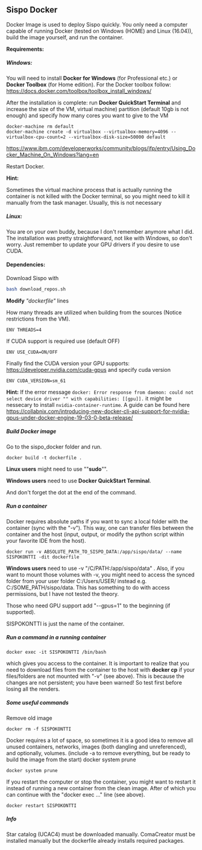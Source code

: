 ## Sispo Docker

Docker Image is used to deploy Sispo quickly. You only need a computer capable of running Docker (tested on Windows (HOME) and Linux (16.04)), build the image yourself, and run the container.

**Requirements:**

##### Windows:

You will need to install **Docker for Windows** (for Professional etc.) or **Docker Toolbox** (for Home edition). For the Docker toolbox follow: https://docs.docker.com/toolbox/toolbox_install_windows/

After the installation is complete: run **Docker QuickStart Terminal** and increase the size of the VM, virtual machine) partition (default 10gb is not enough) and specify how many cores you want to give to the VM

```
docker-machine rm default
docker-machine create -d virtualbox --virtualbox-memory=4096 --virtualbox-cpu-count=2 --virtualbox-disk-size=50000 default
```

https://www.ibm.com/developerworks/community/blogs/jfp/entry/Using_Docker_Machine_On_Windows?lang=en

Restart Docker.

**Hint:** 

Sometimes the virtual machine process that is actually running the container is not killed with the Docker terminal, so you might need to kill it manually from the task manager. Usually, this is not necessary

##### Linux:

You are on your own buddy, because I don't remember anymore what I did. The installation was pretty straightforward, not like with Windows, so don't worry. Just remember to update your GPU drivers if you desire to use CUDA.





#### Dependencies:

Download Sispo with

```bash
bash download_repos.sh
```

**Modify** *"dockerfile"* lines

How many threads are utilized when building from the sources (Notice restrictions from the VM).

 `ENV THREADS=4 `

If CUDA support is required use (default OFF)

`ENV USE_CUDA=ON/OFF`

Finally find the CUDA version your GPU supports: https://developer.nvidia.com/cuda-gpus and specify cuda version

`ENV CUDA_VERSION=sm_61`

**Hint:** If the error message `docker: Error response from daemon: could not select device driver "" with capabilities: [[gpu]].` it might be nessecary to install `nvidia-container-runtime`. A guide can be found here https://collabnix.com/introducing-new-docker-cli-api-support-for-nvidia-gpus-under-docker-engine-19-03-0-beta-release/





##### Build Docker image

Go to the sispo_docker folder  and run.  

```
docker build -t dockerfile .
```

**Linux users** might need to use ""**sudo**"". 

**Windows users** need to use **Docker QuickStart Terminal**. 

And don't forget the dot at the end of the command.

##### Run a container

Docker requires absolute paths if you want to sync a local folder with the container (sync with the "-v"). This way, one can transfer files between the container and the host (input, output, or modify the python script within your favorite IDE from the host).

```
docker run -v ABSOLUTE_PATH_TO_SISPO_DATA:/app/sispo/data/ --name SISPOKONTTI -dit dockerfile
```

**Windows users** need to use -v "/C/PATH:/app/sispo/data" . Also, if you want to mount those volumes with -v, you might need to access the synced folder from your user folder C:/Users/USER/ instead e.g. C:/SOME_PATH/sispo/data. This has something to do with access permissions, but I have not tested the theory. 

Those who need GPU support add "--gpus=1" to the beginning (if supported). 

SISPOKONTTI is just the name of the container. 

##### Run a command in a running container

```
docker exec -it SISPOKONTTI /bin/bash
```

which gives you access to the container. It is important to realize that you need to download files from the container to the host with **docker cp** if your files/folders are not mounted with "-v" (see above). This is because the changes are not persistent; you have been warned! So test first before losing all the renders. 

##### Some useful commands

Remove old image 

```
docker rm -f SISPOKONTTI
```

Docker requires a lot of space, so sometimes it is a good idea to remove all unused containers, networks, images (both dangling and unreferenced), and optionally, volumes. (include -a to remove everything, but be ready to build the image from the start)
docker system prune

```
docker system prune
```

If you restart the computer or stop the container, you might want to restart it instead of running a new container from the clean image. After of which you can continue with the "docker exec ..." line (see above).

```
docker restart SISPOKONTTI
```

##### Info

Star catalog (UCAC4) must be downloaded manually. 
ComaCreator must be installed manually but the dockerfile already installs required packages.
